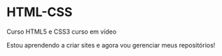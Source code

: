 # HTML-CSS
 Curso HTML5 e CSS3 curso em vídeo

 Estou aprendendo a criar sites e agora vou gerenciar meus repositórios!
